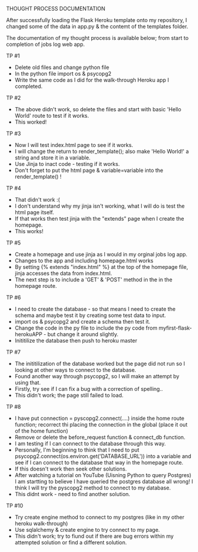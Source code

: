 THOUGHT PROCESS DOCUMENTATION

After successfully loading the Flask Heroku template onto my repository, I changed some of the data in app.py & the contemt of the templates folder.

The documentation of my thought process is available below; from start to completion of jobs log web app.

TP #1
* Delete old files and change python file
* In the python file import os & psycopg2
* Write the same code as I did for the walk-through Heroku app I completed.

TP #2
* The above didn't work, so delete the files and start with basic 'Hello World' route to test if it works.
* This worked!

TP #3
* Now I will test index.html page to see if it works.
* I will change the return to render_template(); also make 'Hello World!' a string and store it in a variable.
* Use Jinja to inact code - testing if it works.
* Don't forget to put the html page & variable=variable into the render_template() !

TP #4
* That didn't work :(
* I don't understand why my jinja isn't working, what I will do is test the html page itself.
* If that works then test jinja with the "extends" page when I create the homepage.
* This works!

TP #5
* Create a homepage and use jinja as I would in my orginal jobs log app.
* Changes to the app and including homepage.html works
* By setting {% extends "index.html" %} at the top of the homepage file, jinja accesses the data from index.html.
* The next step is to include a 'GET' & 'POST' method in the in the homepage route.

TP #6
* I need to create the database - so that means I need to create the schema and maybe test it by creating some test data to input.
* import os & psycopg2 and create a schema then test it.
* Change the code in the py file to include the py code from myfirst-flask-herokuAPP - but change it around slightly.
* Inititilize the database then push to heroku master

TP #7
* The inititilization of the database worked but the page did not run so I looking at other ways to connect to the database.
* Found another way through psycopg2, so I will make an attempt by using that.
* Firstly, try see if I can fix a bug with a correction of spelling..
* This didn't work; the page still failed to load.

TP #8
* I have put connection = pyscopg2.connect(....) inside the home route function; recorrect thi placing the connection in the global (place it out of the home function)
* Remove or delete the before_request function & connect_db function.
* I am testing if I can connect to the database through this way.
* Personally, I'm beginning to think that I need to put psycopg2.connect(os.environ.get('DATABASE_URL')) into a variable and see if I can connect to the database that way in the homepage route.
* If this doesn't work then seek other solutions.
* After watching a tutorial on YouTube (Uisning Python to query Postgres) I am startting to believe I have queried the postgres database all wrong! I think I will try the pyscopg2 method to connect to my database.
* This didnt work - need to find another solution.

TP #10
* Try create engine method to connect to my postgres (like in my other heroku walk-through)
* Use sqlalchemy & create engine to try connect to my page.
* This didn't work; try to fiund out if there are bug errors within my attempted solution or find a different solution.

<!-- TP #9
* I know I can create web pages (without a database) and make it run through Heroku
* Now I just need to find a way to connect to my postgres through Heroku
* I know it can be done because I have done it before in other walkthroughs I have completed.
* Keep reviewing tutorials & documentation along with trail & error when testing the page.
* Upload my code to stackoverflow.com to find a solution if I still get stuck. -->